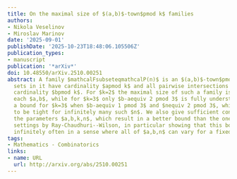 ```yaml
---
title: On the maximal size of $(a,b)$-town$pmod k$ families
authors:
- Nikola Veselinov
- Miroslav Marinov
date: '2025-09-01'
publishDate: '2025-10-23T18:48:06.105506Z'
publication_types:
- manuscript
publication: '*arXiv*'
doi: 10.48550/arXiv.2510.00251
abstract: A family $mathcalFsubseteqmathcalP(n)$ is an $(a,b)$-town$pmod k$ if all
  sets in it have cardinality $apmod k$ and all pairwise intersections in it have
  cardinality $bpmod k$. For $k=2$ the maximal size of such a family is known for
  each $a,b$, while for $k=3$ only $b-aequiv 2 pmod 3$ is fully understood. We provide
  a bound for $k=3$ when $b-aequiv 1 pmod 3$ and $nequiv 2 pmod 3$, which turns out
  to be tight for infinitely many such $n$. We also give sufficient conditions on
  the parameters $a,b,k,n$, which result in a better bound than the one from general
  settings by Ray-Chaudhuri--Wilson, in particular showing that this bound occurs
  infinitely often in a sense where all of $a,b,n$ can vary for a fixed $k$.
tags:
- Mathematics - Combinatorics
links:
- name: URL
  url: http://arxiv.org/abs/2510.00251
---
```

